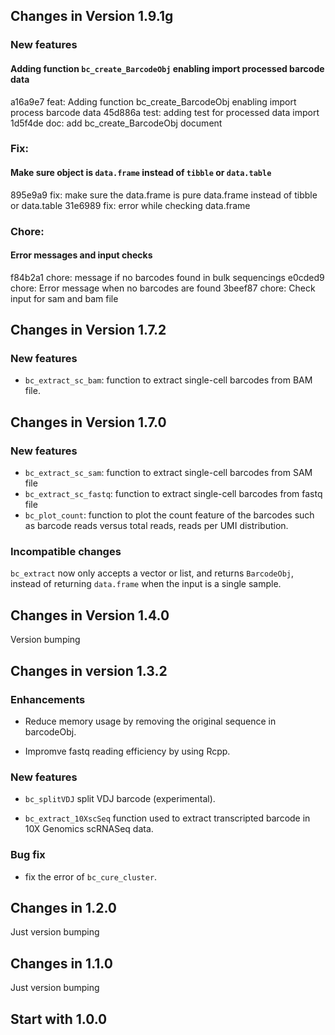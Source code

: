 ## Changes in Version 1.9.1g

### New features

#### Adding function `bc_create_BarcodeObj` enabling import processed barcode data

a16a9e7 feat: Adding function bc_create_BarcodeObj enabling import process barcode data
45d886a test: adding test for processed data import
1d5f4de doc: add bc_create_BarcodeObj document

### Fix:

#### Make sure object is `data.frame` instead of `tibble` or `data.table`

895e9a9 fix: make sure the data.frame is pure data.frame instead of tibble or data.table
31e6989 fix: error while checking data.frame

### Chore:

#### Error messages and input checks

f84b2a1 chore: message if no barcodes found in bulk sequencings
e0cded9 chore: Error message when no barcodes are found
3beef87 chore: Check input for sam and bam file

## Changes in Version 1.7.2

### New features

- `bc_extract_sc_bam`: function to extract single-cell barcodes from BAM file.

## Changes in Version 1.7.0

### New features

- `bc_extract_sc_sam`: function to extract single-cell barcodes from SAM file
- `bc_extract_sc_fastq`: function to extract single-cell barcodes from fastq
  file
- `bc_plot_count`: function to plot the count feature of the barcodes such as
  barcode reads versus total reads, reads per UMI distribution.

### Incompatible changes

`bc_extract` now only accepts a vector or list, and returns `BarcodeObj`,
instead of returning `data.frame` when the input is a single sample.

## Changes in Version 1.4.0

Version bumping

## Changes in version 1.3.2

### Enhancements

- Reduce memory usage by removing the original sequence in barcodeObj.

- Impromve fastq reading efficiency by using Rcpp.

### New features

- `bc_splitVDJ` split VDJ barcode (experimental).

- `bc_extract_10XscSeq` function used to extract transcripted barcode in 10X
Genomics scRNASeq data.

### Bug fix

- fix the error of `bc_cure_cluster`.

## Changes in 1.2.0

Just version bumping

## Changes in 1.1.0

Just version bumping

## Start with 1.0.0
